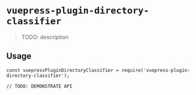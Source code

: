 # `vuepress-plugin-directory-classifier`

> TODO: description

## Usage

```
const vuepressPluginDirectoryClassifier = require('vuepress-plugin-directory-classifier');

// TODO: DEMONSTRATE API
```

